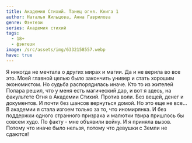 ```yaml
---
title: Академия Стихий. Танец огня. Книга 1
author: Наталья Жильцова, Анна Гаврилова
genre: Фэнтези
series: Академия стихий
tags:
  - 18+
  - фэнтези
image: /src/assets/img/6332158557.webp
have: true
---
```

Я никогда не мечтала о других мирах и магии. Да и не верила во все это. Моей главной целью было закончить универ и стать хорошим экономистом. Но судьба распорядилась иначе. Кто то из жителей Полара решил, что у меня есть магический дар, и вот я здесь, на факультете Огня в Академии Стихий. Против воли. Без вещей, денег и документов. И почти без шансов вернуться домой. Но это еще не все… В академии я стала изгоем только за то, что иномирянка. И без поддержки одного странного призрака и малютки твира пришлось бы совсем худо. По факту - мне объявили войну. И я приняла вызов. Потому что иначе было нельзя, потому что девушки с Земли не сдаются!
